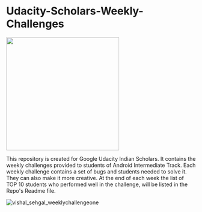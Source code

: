 <h1>Udacity-Scholars-Weekly-Challenges</h1>

<img src="https://user-images.githubusercontent.com/23660137/38249524-8fe17a2a-3769-11e8-821d-baf37db7dce5.png" width="300" height="300">

<p>This repository is created for Google Udacity Indian Scholars. It contains the weekly challenges provided to students of Android Intermediate Track. Each weekly challenge contains a set of bugs and students needed to solve it. They can also make it more creative. At the end of each week the list of TOP 10 students who performed well in the challenge, will be listed in the Repo's Readme file.</p> 

![vishal_sehgal_weeklychallengeone](https://user-images.githubusercontent.com/20669217/39093281-58af59d4-463a-11e8-9fe1-41f8a87dca84.png)


        


    
